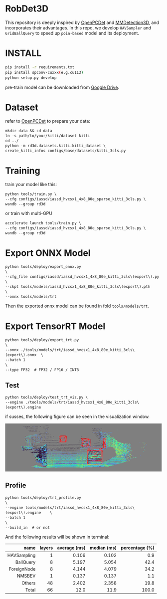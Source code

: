 # RobDet3D
This repository is deeply inspired by [OpenPCDet](https://github.com/open-mmlab/OpenPCDet.git) and [MMDetection3D](https://github.com/open-mmlab/mmdetection3d.git), and incorporates their advantages.
In this repo, we develop `HAVSampler` and `GridBallQuery` to speed up `poin-based` model and its deployment.
# INSTALL
```bash
pip install -r requirements.txt
pip install spconv-cuxxx(e.g.cu113)
python setup.py develop
```
pre-train model can be downloaded from [Google Drive](https://drive.google.com/drive/folders/10TSrJhKvqB3NF0De12DJLBEFCKvcloZC?usp=share_link).

# Dataset
refer to [OpenPCDet](https://github.com/open-mmlab/OpenPCDet.git) to prepare your data:
```shell
mkdir data && cd data
ln -s path/to/your/kitti/dataset kitti
cd ../
python -m rd3d.datasets.kitti.kitti_dataset \
create_kitti_infos configs/base/datasets/kitti_3cls.py
``` 

# Training
train your model like this:
```shell
python tools/train.py \
--cfg configs/iassd/iassd_hvcsx1_4x8_80e_sparse_kitti_3cls.py \
wandb --group rd3d
```
or train with multi-GPU
```shell
accelerate launch tools/train.py \
--cfg configs/iassd/iassd_hvcsx1_4x8_80e_sparse_kitti_3cls.py \
wandb --group rd3d
```

# Export ONNX Model
```shell
python tools/deploy/export_onnx.py                                      \
--cfg_file configs/iassd/iassd_hvcsx1_4x8_80e_kitti_3cls\(export\).py   \
--ckpt tools/models/iassd_hvcsx1_4x8_80e_kitti_3cls\(export\).pth       \
--onnx tools/models/trt 
``` 
Then the exported onnx model can be found in fold `tools/models/trt`.

# Export TensorRT Model
```shell
python tools/deploy/export_trt.py                                         \
--onnx ./tools/models/trt/iassd_hvcsx1_4x8_80e_kitti_3cls\(export\).onnx  \
--batch 1                                                                 \
--type FP32  # FP32 / FP16 / INT8
```
## Test
```shell
python tools/deploy/test_trt_viz.py \
--engine ./tools/models/trt/iassd_hvcsx1_4x8_80e_kitti_3cls\(export\).engine
```
if susses, the following figure can be seen in the visualization window.

![img.png](doc/img.png)

## Profile 
```shell
python tools/deploy/trt_profile.py                                            \
--engine tools/models/trt/iassd_hvcsx1_4x8_80e_kitti_3cls\(export\).engine    \
--batch 1                                                                     \
--build_in  # or not
```
And the following results will be shown in terminal:

|        name | layers | average (ms) | median (ms) | percentage (%) |
|------------:|-------:|-------------:|------------:|---------------:|
| HAVSampling |      1 |        0.106 |       0.102 |            0.9 |
|   BallQuery |      8 |        5.197 |       5.054 |           42.4 |
| ForeignNode |      8 |        4.144 |       4.079 |           34.2 |
|      NMSBEV |      1 |        0.137 |       0.137 |            1.1 |
|      Others |     48 |        2.402 |       2.358 |           19.8 |
|       Total |     66 |         12.0 |        11.9 |          100.0 |
